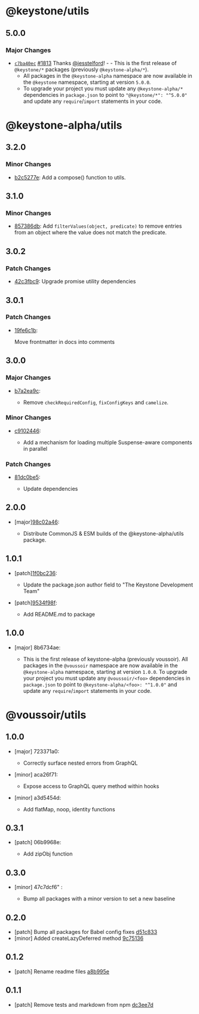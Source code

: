 # @keystone/utils

## 5.0.0

### Major Changes

- [`c7ba40ec`](https://github.com/keystonejs/keystone-5/commit/c7ba40ec98116603c6b7a501d2442e16170ec6be) [#1813](https://github.com/keystonejs/keystone-5/pull/1813) Thanks [@jesstelford](https://github.com/jesstelford)! - - This is the first release of `@keystone/*` packages (previously `@keystone-alpha/*`).
  - All packages in the `@keystone-alpha` namespace are now available in the `@keystone` namespace, starting at version `5.0.0`.
  - To upgrade your project you must update any `@keystone-alpha/*` dependencies in `package.json` to point to `"@keystone/*": "^5.0.0"` and update any `require`/`import` statements in your code.

# @keystone-alpha/utils

## 3.2.0

### Minor Changes

- [b2c5277e](https://github.com/keystonejs/keystone-5/commit/b2c5277e): Add a compose() function to utils.

## 3.1.0

### Minor Changes

- [857386db](https://github.com/keystonejs/keystone-5/commit/857386db): Add `filterValues(object, predicate)` to remove entries from an object where the value does not match the predicate.

## 3.0.2

### Patch Changes

- [42c3fbc9](https://github.com/keystonejs/keystone-5/commit/42c3fbc9): Upgrade promise utility dependencies

## 3.0.1

### Patch Changes

- [19fe6c1b](https://github.com/keystonejs/keystone-5/commit/19fe6c1b):

  Move frontmatter in docs into comments

## 3.0.0

### Major Changes

- [b7a2ea9c](https://github.com/keystonejs/keystone-5/commit/b7a2ea9c):

  - Remove `checkRequiredConfig`, `fixConfigKeys` and `camelize`.

### Minor Changes

- [c9102446](https://github.com/keystonejs/keystone-5/commit/c9102446):

  - Add a mechanism for loading multiple Suspense-aware components in parallel

### Patch Changes

- [81dc0be5](https://github.com/keystonejs/keystone-5/commit/81dc0be5):

  - Update dependencies

## 2.0.0

- [major][98c02a46](https://github.com/keystonejs/keystone-5/commit/98c02a46):

  - Distribute CommonJS & ESM builds of the @keystone-alpha/utils package.

## 1.0.1

- [patch][1f0bc236](https://github.com/keystonejs/keystone-5/commit/1f0bc236):

  - Update the package.json author field to "The Keystone Development Team"

- [patch][9534f98f](https://github.com/keystonejs/keystone-5/commit/9534f98f):

  - Add README.md to package

## 1.0.0

- [major] 8b6734ae:

  - This is the first release of keystone-alpha (previously voussoir).
    All packages in the `@voussoir` namespace are now available in the `@keystone-alpha` namespace, starting at version `1.0.0`.
    To upgrade your project you must update any `@voussoir/<foo>` dependencies in `package.json` to point to `@keystone-alpha/<foo>: "^1.0.0"` and update any `require`/`import` statements in your code.

# @voussoir/utils

## 1.0.0

- [major] 723371a0:

  - Correctly surface nested errors from GraphQL

- [minor] aca26f71:

  - Expose access to GraphQL query method within hooks

- [minor] a3d5454d:

  - Add flatMap, noop, identity functions

## 0.3.1

- [patch] 06b9968e:

  - Add zipObj function

## 0.3.0

- [minor] 47c7dcf6"
  :

  - Bump all packages with a minor version to set a new baseline

## 0.2.0

- [patch] Bump all packages for Babel config fixes [d51c833](d51c833)
- [minor] Added createLazyDeferred method [9c75136](9c75136)

## 0.1.2

- [patch] Rename readme files [a8b995e](a8b995e)

## 0.1.1

- [patch] Remove tests and markdown from npm [dc3ee7d](dc3ee7d)
